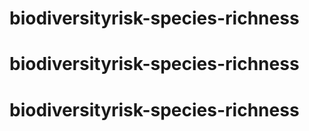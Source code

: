 # biodiversityrisk-species-richness
# biodiversityrisk-species-richness
# biodiversityrisk-species-richness
